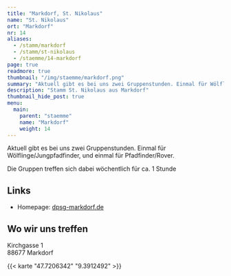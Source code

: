 ```yaml
---
title: "Markdorf, St. Nikolaus"
name: "St. Nikolaus"
ort: "Markdorf"
nr: 14
aliases:
  - /stamm/markdorf
  - /stamm/st-nikolaus
  - /staemme/14-markdorf
page: true
readmore: true
thumbnail: "/img/staemme/markdorf.png"
summary: "Aktuell gibt es bei uns zwei Gruppenstunden. Einmal für Wölflinge/Jungpfadfinder, und einmal für Pfadfinder/Rover. Die Gruppen treffen sich dabei wöchentlich für ca. 1 Stunde. Homepage: dpsg-markdorf.de"
description: "Stamm St. Nikolaus aus Markdorf"
thumbnail_hide_post: true
menu:
  main:
    parent: "staemme"
    name: "Markdorf"
    weight: 14
---
```


Aktuell gibt es bei uns zwei Gruppenstunden. Einmal für Wölflinge/Jungpfadfinder, und einmal für Pfadfinder/Rover.

Die Gruppen treffen sich dabei wöchentlich für ca. 1 Stunde

## Links

* Homepage: [dpsg-markdorf.de](https://www.dpsg-markdorf.de/)

## Wo wir uns treffen

Kirchgasse 1  
88677 Markdorf

{{< karte "47.7206342" "9.3912492" >}}
